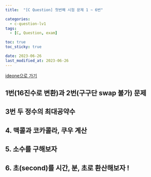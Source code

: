 ```yaml
---
title:  "[C Question] 첫번째 시험 문제 1 ~ 6번"

categories:
  - c-question-lv1
tags:
  - [C, Question, exam]

toc: true
toc_sticky: true

date: 2023-06-26
last_modified_at: 2023-06-26
---
```


<!-- post 폴더 이름 -> 연관성을 찾지못함 ( 이상하게 바꿔도 정상적으로 작동했기때문 ) -->

[ideone으로 가기](https://ideone.com/)


## 1번(16진수로 변환)과 2번(구구단 swap 불가) 문제

<script src="https://gist.github.com/whalebee/2118a3d3af6c846309f481442c999a70.js"></script>


## 3번 두 정수의 최대공약수

<script src="https://gist.github.com/whalebee/f07ba8fd5022544f71d16c17ef0056a2.js"></script>



## 4. 맥콜과 코카콜라, 쿠우 계산

<script src="https://gist.github.com/whalebee/92e1747e2e8f9bc563372390b5c83723.js"></script>


## 5. 소수를 구해보자

<script src="https://gist.github.com/whalebee/f60fa888707d828a68aeb12893cdad43.js"></script>


## 6. 초(second)를 시간, 분, 초로 환산해보자 !

<script src="https://gist.github.com/whalebee/675ae2ce79ff7f3dbaced6170dd7e1ea.js"></script>